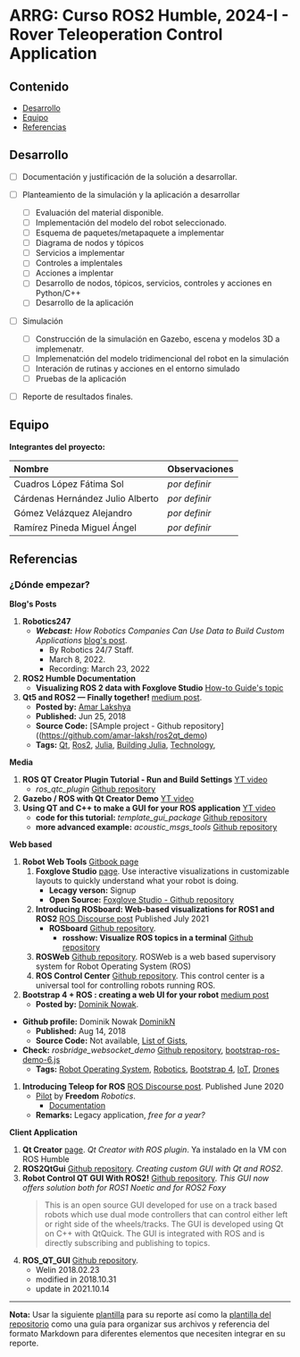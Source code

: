 # ARRG: Curso ROS2 Humble, 2024-I - Rover Teleoperation Control Application

## Contenido

- [Desarrollo](#desarrollo)
- [Equipo](#equipo)
- [Referencias](#referencias)

## Desarrollo

- [ ] Documentación y justificación de la solución a desarrollar.
- [ ] Planteamiento de la simulación y la aplicación a desarrollar
	- [ ] Evaluación del material disponible.
 	- [ ] Implementación del modelo del robot seleccionado.
  	- [ ] Esquema de paquetes/metapaquete a implementar
  	- [ ] Diagrama de nodos y tópicos
  	- [ ] Servicios a implementar
  	- [ ] Controles a implentales
  	- [ ] Acciones a implentar
  	- [ ] Desarrollo de nodos, tópicos, servicios, controles y acciones en Python/C++
  	- [ ] Desarrollo de la aplicación
- [ ] Simulación
	- [ ] Construcción de la simulación en Gazebo, escena y modelos 3D a implemenatr.
	- [ ] Implemenatción del modelo tridimencional del robot en la simulación
 	- [ ] Interación de rutinas y acciones en el entorno simulado
  	- [ ] Pruebas de la aplicación 
- [ ] Reporte de resultados finales.


## Equipo

**Integrantes del proyecto:**

| Nombre | Observaciones |
| :----------| :----------- |
| Cuadros López Fátima Sol | *por definir* |
| Cárdenas Hernández Julio Alberto | *por definir* |
| Gómez Velázquez Alejandro | *por definir* |
| Ramírez Pineda Miguel Ángel | *por definir* |


## Referencias

### ¿Dónde empezar?

**Blog's Posts**

1. **Robotics247**
   - ***Webcast:*** *How Robotics Companies Can Use Data to Build Custom Applications* [blog's post](https://www.robotics247.com/article/webcast_how_robotics_companies_can_use_data_to_build_custom_applications).
       - By Robotics 24/7 Staff.
       - March 8, 2022.
       - Recording: March 23, 2022
1. **ROS2 Humble Documentation**
   - **Visualizing ROS 2 data with Foxglove Studio** [How-to Guide's topic](https://docs.ros.org/en/humble/How-To-Guides/Visualizing-ROS-2-Data-With-Foxglove-Studio.html)
1. **Qt5 and ROS2 — Finally together!** [medium post](https://medium.com/@nonedude/qt5-and-ros2-finally-together-132e1d907fdf). 
	- **Posted by:** [Amar Lakshya](https://medium.com/@nonedude?source=post_page-----132e1d907fdf--------------------------------)
	- **Published:** Jun 25, 2018
	- **Source Code:** [SAmple project - Github repository]((https://github.com/amar-laksh/ros2qt_demo)
	- **Tags:** [Qt](https://medium.com/tag/qt?source=post_page-----132e1d907fdf---------------qt-----------------), 
  [Ros2](https://medium.com/tag/ros2?source=post_page-----132e1d907fdf---------------ros2-----------------), 
  [Julia](https://medium.com/tag/julia?source=post_page-----132e1d907fdf---------------julia-----------------), 
  [Building Julia](https://medium.com/tag/building-julia?source=post_page-----132e1d907fdf---------------building_julia-----------------), 
  [Technology](https://medium.com/tag/technology?source=post_page-----132e1d907fdf---------------technology-----------------), 

**Media**

1. **ROS QT Creator Plugin Tutorial - Run and Build Settings** [YT video](https://www.youtube.com/watch?v=5Y9Bz3nh0g0)
   - *ros_qtc_plugin* [Github repository](https://github.com/ros-industrial/ros_qtc_plugin)
1.  **Gazebo / ROS with Qt Creator Demo** [YT video](https://www.youtube.com/watch?v=aaBdqvoLqMY)
1. **Using QT and C++ to make a GUI for your ROS application** [YT video](https://www.youtube.com/watch?app=desktop&v=Cg1DaNFnZyY)
   - **code for this tutorial:** *template_gui_package* [Github repository](https://github.com/k2oceanic/template_gui_package)
   - **more advanced example:** *acoustic_msgs_tools* [Github repository](https://github.com/k2oceanic/acoustic_msgs_tools)

**Web based**

1. **Robot Web Tools** [Gitbook page](https://robotwebtools.github.io/)
   1. **Foxglove Studio** [page](https://foxglove.dev/studio). Use interactive visualizations in customizable layouts to quickly understand what your robot is doing.
      - **Lecagy verson:** Signup
      - **Open Source:** [Foxglove Studio - Github repository](https://github.com/foxglove/studio)
    2. **Introducing ROSboard: Web-based visualizations for ROS1 and ROS2** [ROS Discourse post](https://discourse.ros.org/t/introducing-rosboard-web-based-visualizations-for-ros1-and-ros2/21311) Published July 2021
       - **ROSboard** [Github repository](https://github.com/dheera/rosboard).
         - **rosshow: Visualize ROS topics in a terminal** [Github repository](https://github.com/dheera/rosshow)
    1. **ROSWeb** [Github repository](https://github.com/EESC-LabRoM/rosweb). ROSWeb is a web based supervisory system for Robot Operating System (ROS)
    2. **ROS Control Center** [Github repository](https://github.com/pantor/ros-control-center). This control center is a universal tool for controlling robots running ROS.
1. **Bootstrap 4 + ROS : creating a web UI for your robot** [medium post](https://medium.com/husarion-blog/bootstrap-4-ros-creating-a-web-ui-for-your-robot-9a77a8e373f9)
	- **Posted by:** [Dominik Nowak](https://medium.com/@dominiknowak_87058?source=post_page-----9a77a8e373f9--------------------------------).
  - **Github profile:** Dominik Nowak [DominikN](https://github.com/DominikN)
	- **Published:** Aug 14, 2018
	- **Source Code:** Not available, [List of Gists](https://gist.github.com/DominikN), 
  - **Check:** *rosbridge_websocket_demo* [Github repository](https://github.com/DominikN/rosbridge_websocket_demo), [bootstrap-ros-demo-6.js](https://gist.github.com/DominikN/acfd48a0a073f0e7ea26420910ed3574)
	- **Tags:** [Robot Operating System](https://medium.com/tag/robot-operating-system?source=post_page-----9a77a8e373f9---------------robot_operating_system-----------------), 
  [Robotics](https://medium.com/tag/robotics?source=post_page-----9a77a8e373f9---------------robotics-----------------), 
  [Bootstrap 4](https://medium.com/tag/bootstrap-4?source=post_page-----9a77a8e373f9---------------bootstrap_4-----------------), 
  [IoT](https://medium.com/tag/iot?source=post_page-----9a77a8e373f9---------------iot-----------------), 
  [Drones](https://medium.com/tag/drones?source=post_page-----9a77a8e373f9---------------drones-----------------)
1. **Introducing Teleop for ROS** [ROS Discourse post](https://discourse.ros.org/t/introducing-teleop-for-ros/15041). Published June 2020
   - [Pilot](https://www.freedomrobotics.com/launch-pilot-human-teleoperation?utm_source=rd&utm_medium=organic+social&utm_campaign=e20_psrh) by **Freedom** *Robotics*.
     - [Documentation](https://docs.freedomrobotics.ai/docs/overview-mission-control)
   - **Remarks:** Legacy application, *free for a year?*
  
         
**Client Application**

1. **Qt Creator** [page](https://snapcraft.io/qtcreator-ros). *Qt Creator with ROS plugin*. Ya instalado en la VM con ROS Humble
2. **ROS2QtGui** [Github repository](https://github.com/Abishalini/ROS2QtGui). *Creating custom GUI with Qt and ROS2*.
3. **Robot Control QT GUI With ROS2!** [Github repository](https://github.com/Miker2808/Robot-Contorl-Qt-GUI-With-ROS/tree/ROS2-Foxy-Ubuntu-20.04). *This GUI now offers solution both for ROS1 Noetic and for ROS2 Foxy*
   > This is an open source GUI developed for use on a track based robots which use dual mode controllers that can control either left or right side of the wheels/tracks.
   > The GUI is developed using Qt on C++ with QtQuick. The GUI is integrated with ROS and is directly subscribing and publishing to topics.
1. **ROS_QT_GUI** [Github repository](https://github.com/WelinLee/ROS_QT_GUI).
   - Welin 2018.02.23
   - modified in 2018.10.31
   - update in 2021.10.14


---

**Nota:** Usar la siguiente [plantilla](https://github.com/arrg-mx/fmtos-docs/blob/main/fmto-reporte-curso.md) para su reporte así como la [plantilla del repositorio](https://github.com/mrg-mex/mrg-plantilla-repositorio) como una guía para organizar sus archivos y referencia del formato Markdown para diferentes elementos que necesiten integrar en su reporte.
